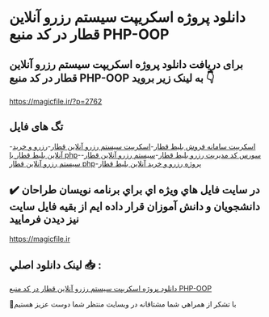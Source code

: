 # دانلود پروژه اسکریپت سیستم رزرو آنلاین قطار در کد منبع PHP-OOP

## برای دریافت دانلود پروژه اسکریپت سیستم رزرو آنلاین قطار در کد منبع PHP-OOP به لینک زیر بروید 👇

https://magicfile.ir/?p=2762

## تگ های فایل

-[اسکریپت سامانه فروش بلیط قطار](https://magicfile.ir/product/%d8%a7%d8%b3%da%a9%d8%b1%db%8c%d9%be%d8%aa-%d8%b3%db%8c%d8%b3%d8%aa%d9%85-%d8%b1%d8%b2%d8%b1%d9%88-%d8%a2%d9%86%d9%84%d8%a7%db%8c%d9%86-%d9%82%d8%b7%d8%a7%d8%b1-%d8%af%d8%b1-%da%a9%d8%af-%d9%85%d9%86%d8%a8%d8%b9-php/)-[اسکریپت سیستم رزرو آنلاین قطار](https://magicfile.ir/product/%d8%a7%d8%b3%da%a9%d8%b1%db%8c%d9%be%d8%aa-%d8%b3%db%8c%d8%b3%d8%aa%d9%85-%d8%b1%d8%b2%d8%b1%d9%88-%d8%a2%d9%86%d9%84%d8%a7%db%8c%d9%86-%d9%82%d8%b7%d8%a7%d8%b1-%d8%af%d8%b1-%da%a9%d8%af-%d9%85%d9%86%d8%a8%d8%b9-php/)-[رزرو و خرید آنلاین بلیط قطار با php](https://magicfile.ir/product/%d8%a7%d8%b3%da%a9%d8%b1%db%8c%d9%be%d8%aa-%d8%b3%db%8c%d8%b3%d8%aa%d9%85-%d8%b1%d8%b2%d8%b1%d9%88-%d8%a2%d9%86%d9%84%d8%a7%db%8c%d9%86-%d9%82%d8%b7%d8%a7%d8%b1-%d8%af%d8%b1-%da%a9%d8%af-%d9%85%d9%86%d8%a8%d8%b9-php/)-[سورس کد مدیریت رزرو بلیط قطار](https://magicfile.ir/product/%d8%a7%d8%b3%da%a9%d8%b1%db%8c%d9%be%d8%aa-%d8%b3%db%8c%d8%b3%d8%aa%d9%85-%d8%b1%d8%b2%d8%b1%d9%88-%d8%a2%d9%86%d9%84%d8%a7%db%8c%d9%86-%d9%82%d8%b7%d8%a7%d8%b1-%d8%af%d8%b1-%da%a9%d8%af-%d9%85%d9%86%d8%a8%d8%b9-php/)-[سیستم رزرو آنلاین قطار](https://magicfile.ir/product/%d8%a7%d8%b3%da%a9%d8%b1%db%8c%d9%be%d8%aa-%d8%b3%db%8c%d8%b3%d8%aa%d9%85-%d8%b1%d8%b2%d8%b1%d9%88-%d8%a2%d9%86%d9%84%d8%a7%db%8c%d9%86-%d9%82%d8%b7%d8%a7%d8%b1-%d8%af%d8%b1-%da%a9%d8%af-%d9%85%d9%86%d8%a8%d8%b9-php/)-[سیستم رزرو آنلاین قطار php](https://magicfile.ir/product/%d8%a7%d8%b3%da%a9%d8%b1%db%8c%d9%be%d8%aa-%d8%b3%db%8c%d8%b3%d8%aa%d9%85-%d8%b1%d8%b2%d8%b1%d9%88-%d8%a2%d9%86%d9%84%d8%a7%db%8c%d9%86-%d9%82%d8%b7%d8%a7%d8%b1-%d8%af%d8%b1-%da%a9%d8%af-%d9%85%d9%86%d8%a8%d8%b9-php/)-[پروژه رزرو و خرید آنلاین بلیط قطار](https://magicfile.ir/product/%d8%a7%d8%b3%da%a9%d8%b1%db%8c%d9%be%d8%aa-%d8%b3%db%8c%d8%b3%d8%aa%d9%85-%d8%b1%d8%b2%d8%b1%d9%88-%d8%a2%d9%86%d9%84%d8%a7%db%8c%d9%86-%d9%82%d8%b7%d8%a7%d8%b1-%d8%af%d8%b1-%da%a9%d8%af-%d9%85%d9%86%d8%a8%d8%b9-php/)

## ✔️ در سايت فايل هاي ويژه اي براي برنامه نويسان طراحان دانشجويان و دانش آموزان قرار داده ايم از بقيه فايل سايت نيز ديدن فرماييد

https://magicfile.ir


## لينک دانلود اصلي 📥 :

[دانلود پروژه اسکریپت سیستم رزرو آنلاین قطار در کد منبع PHP-OOP](https://magicfile.ir/product/%d8%a7%d8%b3%da%a9%d8%b1%db%8c%d9%be%d8%aa-%d8%b3%db%8c%d8%b3%d8%aa%d9%85-%d8%b1%d8%b2%d8%b1%d9%88-%d8%a2%d9%86%d9%84%d8%a7%db%8c%d9%86-%d9%82%d8%b7%d8%a7%d8%b1-%d8%af%d8%b1-%da%a9%d8%af-%d9%85%d9%86%d8%a8%d8%b9-php/) 


🙏با تشکر از همراهي شما مشتاقانه در وبسایت منتظر شما دوست عزیز هستیم

